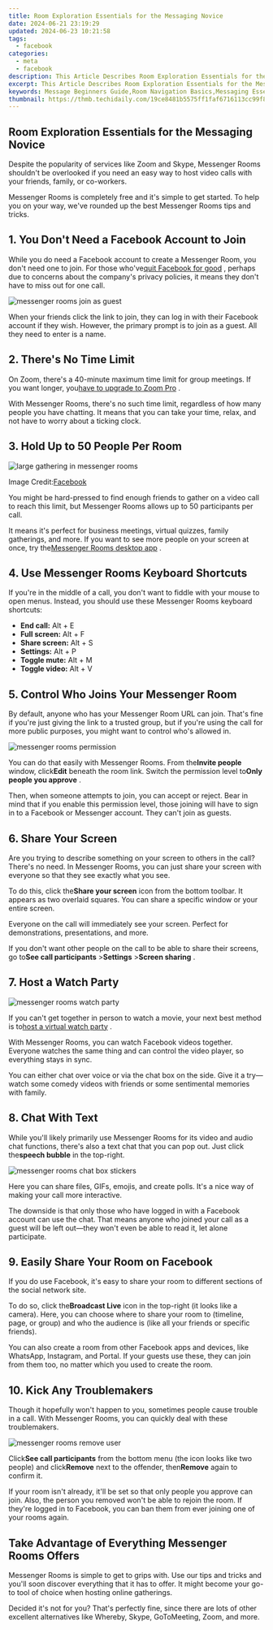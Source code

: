 ```yaml
---
title: Room Exploration Essentials for the Messaging Novice
date: 2024-06-21 23:19:29
updated: 2024-06-23 10:21:58
tags:
  - facebook
categories:
  - meta
  - facebook
description: This Article Describes Room Exploration Essentials for the Messaging Novice
excerpt: This Article Describes Room Exploration Essentials for the Messaging Novice
keywords: Message Beginners Guide,Room Navigation Basics,Messaging Essentials Tips,First-Time Messaging Skills,Exploring Chat Rooms,Novice Room Touring,Chatting Fundamentals 101
thumbnail: https://thmb.techidaily.com/19ce8481b5575ff1faf6716113cc99f8aa092b92d7c87ab230819ca4dc98d6d3.jpg
---
```


## Room Exploration Essentials for the Messaging Novice

 Despite the popularity of services like Zoom and Skype, Messenger Rooms shouldn't be overlooked if you need an easy way to host video calls with your friends, family, or co-workers.

 Messenger Rooms is completely free and it's simple to get started. To help you on your way, we've rounded up the best Messenger Rooms tips and tricks.

## 1\. You Don't Need a Facebook Account to Join

 While you do need a Facebook account to create a Messenger Room, you don't need one to join. For those who've[quit Facebook for good](https://www.makeuseof.com/tag/alternative-apps-quit-facebook/) , perhaps due to concerns about the company's privacy policies, it means they don't have to miss out for one call.

![messenger rooms join as guest](https://static1.makeuseofimages.com/wordpress/wp-content/uploads/2021/10/messenger-rooms-join-as-guest.jpg)

 When your friends click the link to join, they can log in with their Facebook account if they wish. However, the primary prompt is to join as a guest. All they need to enter is a name.

## 2\. There's No Time Limit

 On Zoom, there's a 40-minute maximum time limit for group meetings. If you want longer, you[have to upgrade to Zoom Pro](https://www.makeuseof.com/benefits-of-upgrading-zoom-pro/) .

 With Messenger Rooms, there's no such time limit, regardless of how many people you have chatting. It means that you can take your time, relax, and not have to worry about a ticking clock.

## 3\. Hold Up to 50 People Per Room

![large gathering in messenger rooms](https://static1.makeuseofimages.com/wordpress/wp-content/uploads/2021/10/large-gathering-in-messenger-rooms.jpg)

 Image Credit:[Facebook](https://www.messenger.com/rooms/)

 You might be hard-pressed to find enough friends to gather on a video call to reach this limit, but Messenger Rooms allows up to 50 participants per call.

 It means it's perfect for business meetings, virtual quizzes, family gatherings, and more. If you want to see more people on your screen at once, try the[Messenger Rooms desktop app](https://www.messenger.com/desktop) .

## 4\. Use Messenger Rooms Keyboard Shortcuts

 If you're in the middle of a call, you don't want to fiddle with your mouse to open menus. Instead, you should use these Messenger Rooms keyboard shortcuts:

* **End call:** Alt + E
* **Full screen:** Alt + F
* **Share screen:** Alt + S
* **Settings:** Alt + P
* **Toggle mute:** Alt + M
* **Toggle video:** Alt + V

## 5\. Control Who Joins Your Messenger Room

 By default, anyone who has your Messenger Room URL can join. That's fine if you're just giving the link to a trusted group, but if you're using the call for more public purposes, you might want to control who's allowed in.

![messenger rooms permission](https://static1.makeuseofimages.com/wordpress/wp-content/uploads/2021/10/messenger-rooms-permission.JPG)

 You can do that easily with Messenger Rooms. From the**Invite people** window, click**Edit** beneath the room link. Switch the permission level to**Only people you approve** .

 Then, when someone attempts to join, you can accept or reject. Bear in mind that if you enable this permission level, those joining will have to sign in to a Facebook or Messenger account. They can't join as guests.

## 6\. Share Your Screen

 Are you trying to describe something on your screen to others in the call? There's no need. In Messenger Rooms, you can just share your screen with everyone so that they see exactly what you see.

 To do this, click the**Share your screen** icon from the bottom toolbar. It appears as two overlaid squares. You can share a specific window or your entire screen.

 Everyone on the call will immediately see your screen. Perfect for demonstrations, presentations, and more.

 If you don't want other people on the call to be able to share their screens, go to**See call participants** \>**Settings** \>**Screen sharing** .

## 7\. Host a Watch Party

![messenger rooms watch party](https://static1.makeuseofimages.com/wordpress/wp-content/uploads/2021/10/messenger-rooms-watch-party.jpg)

 If you can't get together in person to watch a movie, your next best method is to[host a virtual watch party](https://www.makeuseof.com/how-to-host-virtual-watch-party/) .

 With Messenger Rooms, you can watch Facebook videos together. Everyone watches the same thing and can control the video player, so everything stays in sync.

 You can either chat over voice or via the chat box on the side. Give it a try—watch some comedy videos with friends or some sentimental memories with family.

## 8\. Chat With Text

 While you'll likely primarily use Messenger Rooms for its video and audio chat functions, there's also a text chat that you can pop out. Just click the**speech bubble** in the top-right.

![messenger rooms chat box stickers](https://static1.makeuseofimages.com/wordpress/wp-content/uploads/2021/10/messenger-rooms-chat-box-stickers.jpg)

 Here you can share files, GIFs, emojis, and create polls. It's a nice way of making your call more interactive.

 The downside is that only those who have logged in with a Facebook account can use the chat. That means anyone who joined your call as a guest will be left out—they won't even be able to read it, let alone participate.

## 9\. Easily Share Your Room on Facebook

 If you do use Facebook, it's easy to share your room to different sections of the social network site.

 To do so, click the**Broadcast Live** icon in the top-right (it looks like a camera). Here, you can choose where to share your room to (timeline, page, or group) and who the audience is (like all your friends or specific friends).

 You can also create a room from other Facebook apps and devices, like WhatsApp, Instagram, and Portal. If your guests use these, they can join from them too, no matter which you used to create the room.

## 10\. Kick Any Troublemakers

 Though it hopefully won't happen to you, sometimes people cause trouble in a call. With Messenger Rooms, you can quickly deal with these troublemakers.

![messenger rooms remove user](https://static1.makeuseofimages.com/wordpress/wp-content/uploads/2021/10/messenger-rooms-remove-user.jpg)

 Click**See call participants** from the bottom menu (the icon looks like two people) and click**Remove** next to the offender, then**Remove** again to confirm it.

 If your room isn't already, it'll be set so that only people you approve can join. Also, the person you removed won't be able to rejoin the room. If they're logged in to Facebook, you can ban them from ever joining one of your rooms again.

## Take Advantage of Everything Messenger Rooms Offers

 Messenger Rooms is simple to get to grips with. Use our tips and tricks and you'll soon discover everything that it has to offer. It might become your go-to tool of choice when hosting online gatherings.

 Decided it's not for you? That's perfectly fine, since there are lots of other excellent alternatives like Whereby, Skype, GoToMeeting, Zoom, and more.


<ins class="adsbygoogle"
     style="display:block"
     data-ad-format="autorelaxed"
     data-ad-client="ca-pub-7571918770474297"
     data-ad-slot="1223367746"></ins>



<ins class="adsbygoogle"
     style="display:block"
     data-ad-client="ca-pub-7571918770474297"
     data-ad-slot="8358498916"
     data-ad-format="auto"
     data-full-width-responsive="true"></ins>
